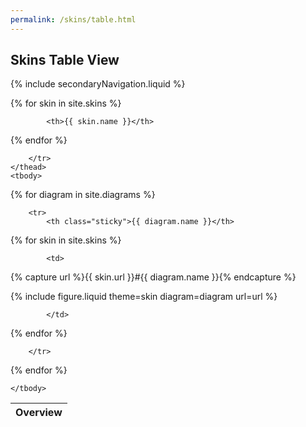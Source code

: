 ```yaml
---
permalink: /skins/table.html
---
```

## Skins Table View

{% include secondaryNavigation.liquid %}

<table class="image-gallery">
    <thead class="sticky">
        <tr>
            <th>Overview</th>

{% for skin in site.skins %}

            <th>{{ skin.name }}</th>

{% endfor %}

        </tr>
    </thead>
    <tbody>

{% for diagram in site.diagrams %}

        <tr>
            <th class="sticky">{{ diagram.name }}</th>

{% for skin in site.skins %}

            <td>

{% capture url %}{{ skin.url }}#{{ diagram.name }}{% endcapture %}

{% include figure.liquid theme=skin diagram=diagram url=url %}

            </td>

{% endfor %}

        </tr>

{% endfor %}

    </tbody>
</table>
